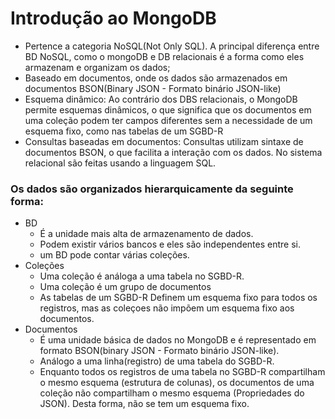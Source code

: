 # Introdução ao MongoDB
 - Pertence a categoria NoSQL(Not Only SQL). A principal diferença entre BD NoSQL, como o mongoDB e DB relacionais é a forma como eles armazenam e organizam os dados;
 - Baseado em documentos, onde os dados são armazenados em documentos BSON(Binary JSON - Formato binário JSON-like)
 - Esquema dinâmico: Ao contrário dos DBS relacionais, o MongoDB permite esquemas dinâmicos, o que significa que os documentos em uma coleção podem ter campos diferentes sem a necessidade de um esquema fixo, como nas tabelas de um SGBD-R
 - Consultas baseadas em documentos: Consultas utilizam sintaxe de documentos BSON, o que facilita a interação com os dados. No sistema relacional são feitas usando a linguagem SQL.

### Os dados são organizados hierarquicamente da seguinte forma:
- BD
  - É a unidade mais alta de armazenamento de dados.
  - Podem existir vários bancos e eles são independentes entre si.
  - um BD pode contar várias coleções.
- Coleções
    - Uma coleção é análoga a uma tabela no SGBD-R.
    - Uma coleção é um grupo de documentos
    - As tabelas de um SGBD-R Definem um esquema fixo para todos os registros, mas as coleçoes não impõem um esquema fixo aos documentos.
- Documentos
    - É uma unidade básica de dados no MongoDB e é representado em formato BSON(binary JSON - Formato binário JSON-like).
    - Análogo a uma linha(registro) de uma tabela do SGBD-R.
    - Enquanto todos os registros de uma tabela no SGBD-R compartilham o mesmo esquema (estrutura de colunas), os documentos de uma coleção não compartilham o mesmo esquema (Propriedades do JSON). Desta forma, não se tem um esquema fixo.
  

